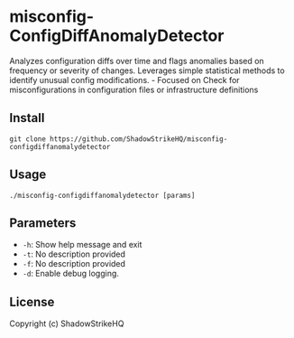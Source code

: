 # misconfig-ConfigDiffAnomalyDetector
Analyzes configuration diffs over time and flags anomalies based on frequency or severity of changes. Leverages simple statistical methods to identify unusual config modifications. - Focused on Check for misconfigurations in configuration files or infrastructure definitions

## Install
`git clone https://github.com/ShadowStrikeHQ/misconfig-configdiffanomalydetector`

## Usage
`./misconfig-configdiffanomalydetector [params]`

## Parameters
- `-h`: Show help message and exit
- `-t`: No description provided
- `-f`: No description provided
- `-d`: Enable debug logging.

## License
Copyright (c) ShadowStrikeHQ
